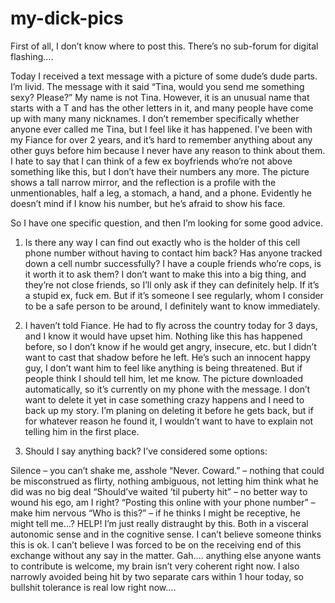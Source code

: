 # my-dick-pics
First of all, I don’t know where to post this. There’s no sub-forum for digital flashing…. 

Today I received a text message with a picture of some dude’s dude parts. I’m livid. The message with it said “Tina, would you send me something sexy? Please?” My name is not Tina. However, it is an unusual name that starts with a T and has the other letters in it, and many people have come up with many many nicknames. I don’t remember specifically whether anyone ever called me Tina, but I feel like it has happened. I’ve been with my Fiance for over 2 years, and it’s hard to remember anything about any other guys before him because I never have any reason to think about them. I hate to say that I can think of a few ex boyfriends who’re not above something like this, but I don’t have their numbers any more. The picture shows a tall narrow mirror, and the reflection is a profile with the unmentionables, half a leg, a stomach, a hand, and a phone. Evidently he doesn’t mind if I know his number, but he’s afraid to show his face. 

So I have one specific question, and then I’m looking for some good advice. 

1) Is there any way I can find out exactly who is the holder of this cell phone number without having to contact him back? Has anyone tracked down a cell numbr successfully? I have a couple friends who’re cops, is it worth it to ask them? I don’t want to make this into a big thing, and they’re not close friends, so I’ll only ask if they can definitely help. If it’s a stupid ex, fuck em. But if it’s someone I see regularly, whom I consider to be a safe person to be around, I definitely want to know immediately. 

2) I haven’t told Fiance. He had to fly across the country today for 3 days, and I know it would have upset him. Nothing like this has happened before, so I don’t know if he would get angry, insecure, etc. but I didn’t want to cast that shadow before he left. He’s such an innocent happy guy, I don’t want him to feel like anything is being threatened. But if people think I should tell him, let me know. The picture downloaded automatically, so it’s currently on my phone with the message. I don’t want to delete it yet in case something crazy happens and I need to back up my story. I’m planing on deleting it before he gets back, but if for whatever reason he found it, I wouldn’t want to have to explain not telling him in the first place. 

3) Should I say anything back? I’ve considered some options: 

Silence – you can’t shake me, asshole
“Never. Coward.” – nothing that could be misconstrued as flirty, nothing ambiguous, not letting him think what he did was no big deal 
“Should’ve waited ’til puberty hit” – no better way to wound his ego, am I right? 
“Posting this online with your phone number” – make him nervous 
“Who is this?” – if he thinks I might be receptive, he might tell me…? 
HELP! I’m just really distraught by this. Both in a visceral autonomic sense and in the cognitive sense. I can’t believe someone thinks this is ok. I can’t believe I was forced to be on the receiving end of this exchange without any say in the matter. Gah…. anything else anyone wants to contribute is welcome, my brain isn’t very coherent right now. I also narrowly avoided being hit by two separate cars within 1 hour today, so bullshit tolerance is real low right now…. 
